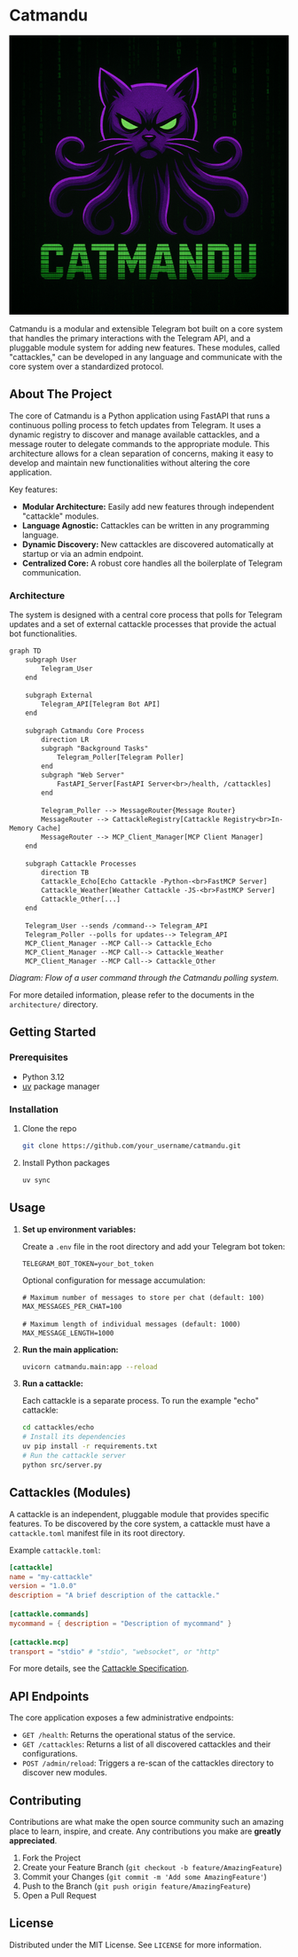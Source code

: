 # Catmandu

![Catmandu Logo](resources/catmandu_logo.png)

Catmandu is a modular and extensible Telegram bot built on a core system that handles the primary interactions with the Telegram API, and a pluggable module system for adding new features. These modules, called "cattackles," can be developed in any language and communicate with the core system over a standardized protocol.

## About The Project

The core of Catmandu is a Python application using FastAPI that runs a continuous polling process to fetch updates from Telegram. It uses a dynamic registry to discover and manage available cattackles, and a message router to delegate commands to the appropriate module. This architecture allows for a clean separation of concerns, making it easy to develop and maintain new functionalities without altering the core application.

Key features:

- **Modular Architecture:** Easily add new features through independent "cattackle" modules.
- **Language Agnostic:** Cattackles can be written in any programming language.
- **Dynamic Discovery:** New cattackles are discovered automatically at startup or via an admin endpoint.
- **Centralized Core:** A robust core handles all the boilerplate of Telegram communication.

### Architecture

The system is designed with a central core process that polls for Telegram updates and a set of external cattackle processes that provide the actual bot functionalities.

```mermaid
graph TD
    subgraph User
        Telegram_User
    end

    subgraph External
        Telegram_API[Telegram Bot API]
    end

    subgraph Catmandu Core Process
        direction LR
        subgraph "Background Tasks"
            Telegram_Poller[Telegram Poller]
        end
        subgraph "Web Server"
            FastAPI_Server[FastAPI Server<br>/health, /cattackles]
        end

        Telegram_Poller --> MessageRouter{Message Router}
        MessageRouter --> CattackleRegistry[Cattackle Registry<br>In-Memory Cache]
        MessageRouter --> MCP_Client_Manager[MCP Client Manager]
    end

    subgraph Cattackle Processes
        direction TB
        Cattackle_Echo[Echo Cattackle -Python-<br>FastMCP Server]
        Cattackle_Weather[Weather Cattackle -JS-<br>FastMCP Server]
        Cattackle_Other[...]
    end

    Telegram_User --sends /command--> Telegram_API
    Telegram_Poller --polls for updates--> Telegram_API
    MCP_Client_Manager --MCP Call--> Cattackle_Echo
    MCP_Client_Manager --MCP Call--> Cattackle_Weather
    MCP_Client_Manager --MCP Call--> Cattackle_Other
```

_Diagram: Flow of a user command through the Catmandu polling system._

For more detailed information, please refer to the documents in the `architecture/` directory.

## Getting Started

### Prerequisites

- Python 3.12
- [uv](https://github.com/astral-sh/uv) package manager

### Installation

1. Clone the repo
   ```sh
   git clone https://github.com/your_username/catmandu.git
   ```
2. Install Python packages
   ```sh
   uv sync
   ```

## Usage

1.  **Set up environment variables:**

    Create a `.env` file in the root directory and add your Telegram bot token:

    ```
    TELEGRAM_BOT_TOKEN=your_bot_token
    ```

    Optional configuration for message accumulation:

    ```
    # Maximum number of messages to store per chat (default: 100)
    MAX_MESSAGES_PER_CHAT=100

    # Maximum length of individual messages (default: 1000)
    MAX_MESSAGE_LENGTH=1000
    ```

2.  **Run the main application:**
    ```sh
    uvicorn catmandu.main:app --reload
    ```
3.  **Run a cattackle:**

    Each cattackle is a separate process. To run the example "echo" cattackle:

    ```sh
    cd cattackles/echo
    # Install its dependencies
    uv pip install -r requirements.txt
    # Run the cattackle server
    python src/server.py
    ```

## Cattackles (Modules)

A cattackle is an independent, pluggable module that provides specific features. To be discovered by the core system, a cattackle must have a `cattackle.toml` manifest file in its root directory.

Example `cattackle.toml`:

```toml
[cattackle]
name = "my-cattackle"
version = "1.0.0"
description = "A brief description of the cattackle."

[cattackle.commands]
mycommand = { description = "Description of mycommand" }

[cattackle.mcp]
transport = "stdio" # "stdio", "websocket", or "http"
```

For more details, see the [Cattackle Specification](architecture/spec/ARCH-cattackle-spec-v1.md).

## API Endpoints

The core application exposes a few administrative endpoints:

- `GET /health`: Returns the operational status of the service.
- `GET /cattackles`: Returns a list of all discovered cattackles and their configurations.
- `POST /admin/reload`: Triggers a re-scan of the cattackles directory to discover new modules.

## Contributing

Contributions are what make the open source community such an amazing place to learn, inspire, and create. Any contributions you make are **greatly appreciated**.

1.  Fork the Project
2.  Create your Feature Branch (`git checkout -b feature/AmazingFeature`)
3.  Commit your Changes (`git commit -m 'Add some AmazingFeature'`)
4.  Push to the Branch (`git push origin feature/AmazingFeature`)
5.  Open a Pull Request

## License

Distributed under the MIT License. See `LICENSE` for more information.
